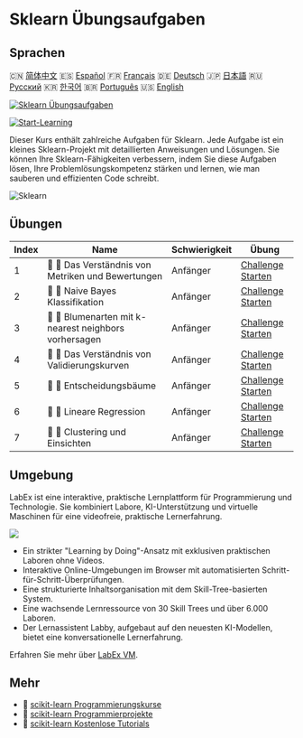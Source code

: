 # Sklearn Übungsaufgaben

## Sprachen

🇨🇳 [简体中文](README_zh.md) 🇪🇸 [Español](README_es.md) 🇫🇷 [Français](README_fr.md) 🇩🇪 [Deutsch](README_de.md) 🇯🇵 [日本語](README_ja.md) 🇷🇺 [Русский](README_ru.md) 🇰🇷 [한국어](README_ko.md) 🇧🇷 [Português](README_pt.md) 🇺🇸 [English](README.md) 

[![Sklearn Übungsaufgaben](https://cover-creator.labex.io/sklearn-practice-challenges.png?lang=de)](https://labex.io/de/courses/sklearn-practice-challenges)

[![Start-Learning](https://img.shields.io/badge/Start-Learning-whitesmoke?style=for-the-badge)](https://labex.io/de/courses/sklearn-practice-challenges)

Dieser Kurs enthält zahlreiche Aufgaben für Sklearn. Jede Aufgabe ist ein kleines Sklearn-Projekt mit detaillierten Anweisungen und Lösungen. Sie können Ihre Sklearn-Fähigkeiten verbessern, indem Sie diese Aufgaben lösen, Ihre Problemlösungskompetenz stärken und lernen, wie man sauberen und effizienten Code schreibt.

![Sklearn](https://img.shields.io/badge/Sklearn-whitesmoke?style=for-the-badge&logo=sklearn)


## Übungen

|   Index | Name                                                  | Schwierigkeit   | Übung                                                                                                                                  |
|---------|-------------------------------------------------------|-----------------|----------------------------------------------------------------------------------------------------------------------------------------|
|       1 | 🎯 🔵 Das Verständnis von Metriken und Bewertungen    | Anfänger        | <a target='_blank' href='https://labex.io/de/labs/python-understanding-metrics-and-scoring-185172'>Challenge Starten</a>               |
|       2 | 🎯 🔵 Naive Bayes Klassifikation                      | Anfänger        | <a target='_blank' href='https://labex.io/de/labs/python-naive-bayes-classification-250427'>Challenge Starten</a>                      |
|       3 | 🎯 🔵 Blumenarten mit k-nearest neighbors vorhersagen | Anfänger        | <a target='_blank' href='https://labex.io/de/labs/sklearn-predicting-flower-types-with-nearest-neighbors-256147'>Challenge Starten</a> |
|       4 | 🎯 🔵 Das Verständnis von Validierungskurven          | Anfänger        | <a target='_blank' href='https://labex.io/de/labs/python-understanding-validation-curves-106940'>Challenge Starten</a>                 |
|       5 | 🎯 🔵 Entscheidungsbäume                              | Anfänger        | <a target='_blank' href='https://labex.io/de/labs/python-decision-trees-92597'>Challenge Starten</a>                                   |
|       6 | 🎯 🔵 Lineare Regression                              | Anfänger        | <a target='_blank' href='https://labex.io/de/labs/python-linear-regression-185171'>Challenge Starten</a>                               |
|       7 | 🎯 🔵 Clustering und Einsichten                       | Anfänger        | <a target='_blank' href='https://labex.io/de/labs/python-clustering-and-insights-198286'>Challenge Starten</a>                         |

## Umgebung

LabEx ist eine interaktive, praktische Lernplattform für Programmierung und Technologie. Sie kombiniert Labore, KI-Unterstützung und virtuelle Maschinen für eine videofreie, praktische Lernerfahrung.

![](https://tutorial-screenshot.getvm.io/images/vm-1725247253.png)

- Ein strikter "Learning by Doing"-Ansatz mit exklusiven praktischen Laboren ohne Videos.
- Interaktive Online-Umgebungen im Browser mit automatisierten Schritt-für-Schritt-Überprüfungen.
- Eine strukturierte Inhaltsorganisation mit dem Skill-Tree-basierten System.
- Eine wachsende Lernressource von 30 Skill Trees und über 6.000 Laboren.
- Der Lernassistent Labby, aufgebaut auf den neuesten KI-Modellen, bietet eine konversationelle Lernerfahrung.

Erfahren Sie mehr über [LabEx VM](https://support.labex.io/using-labex/virtual-machine).

## Mehr

- 🔗 [scikit-learn Programmierungskurse](https://github.com/labex-labs/awesome-programming-courses)
- 🔗 [scikit-learn Programmierprojekte](https://github.com/labex-labs/awesome-programming-projects)
- 🔗 [scikit-learn Kostenlose Tutorials](https://github.com/labex-labs/sklearn-free-tutorials)

